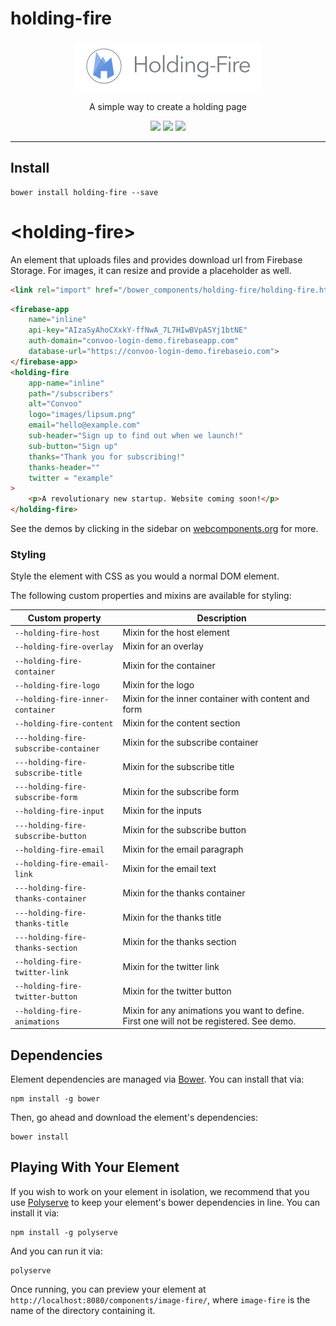 # holding-fire

<p align="center">
  <img alt="holding-fire" src="Holding-Fire.png" width="300">
</p>

<p align="center">
A simple way to create a holding page
</p>

<p align="center">
  <a href="https://webcomponents.org/element/convoo/holding-fire"><img src="https://img.shields.io/badge/webcomponents.org-published-blue.svg"></a>
  <a href="https://gitter.im/convoo/general"><img src="https://img.shields.io/badge/gitter-join%20chat-brightgreen.svg"></a>
  <a href="http://waffle.io/convoo/roadmap"><img src="https://badge.waffle.io/convoo/holding-fire.svg?label=In%20Progress&title=In%20Progress"></a>
</p>

---

## Install 

```
bower install holding-fire --save
```

# \<holding-fire\>

An element that uploads files and provides download url from Firebase Storage. For images, it can resize and provide a placeholder as well.

```html
<link rel="import" href="/bower_components/holding-fire/holding-fire.html">
```

<!--
```
<custom-element-demo>
  <template>
    <link rel="import" href="holding-fire.html">
    <link rel="import" href="../polymerfire/firebase-app.html">
    <next-code-block></next-code-block>
  </template>
</custom-element-demo>
```
-->
```html
<firebase-app
    name="inline"
    api-key="AIzaSyAhoCXxkY-ffNwA_7L7HIwBVpASYj1btNE"
    auth-domain="convoo-login-demo.firebaseapp.com"
    database-url="https://convoo-login-demo.firebaseio.com">
</firebase-app>
<holding-fire
    app-name="inline"
    path="/subscribers"
    alt="Convoo"
    logo="images/lipsum.png"
    email="hello@example.com"
    sub-header="Sign up to find out when we launch!"
    sub-button="Sign up"
    thanks="Thank you for subscribing!"
    thanks-header=""
    twitter = "example"
>
    <p>A revolutionary new startup. Website coming soon!</p>
</holding-fire>
```

See the demos by clicking in the sidebar on [webcomponents.org](https://webcomponents.org/element/convoo/holding-fire) for more.

### Styling

Style the element with CSS as you would a normal DOM element. 

The following custom properties and mixins are available for styling:

| Custom property | Description |
| --- | --- |
| `--holding-fire-host` | Mixin for the host element |
| `--holding-fire-overlay` | Mixin for an overlay |
| `--holding-fire-container` | Mixin for the container |
| `--holding-fire-logo` | Mixin for the logo |
| `--holding-fire-inner-container` | Mixin for the inner container with content and form |
| `--holding-fire-content` | Mixin for the content section |
| `---holding-fire-subscribe-container` | Mixin for the subscribe container|
| `---holding-fire-subscribe-title` | Mixin for the subscribe title|
| `---holding-fire-subscribe-form` | Mixin for the subscribe form|
| `--holding-fire-input` | Mixin for the inputs |
| `---holding-fire-subscribe-button` | Mixin for the subscribe button|
| `--holding-fire-email` | Mixin for the email paragraph |
| `--holding-fire-email-link` | Mixin for the email text |
| `---holding-fire-thanks-container` | Mixin for the thanks container|
| `---holding-fire-thanks-title` | Mixin for the thanks title|
| `---holding-fire-thanks-section` | Mixin for the thanks section|
| `--holding-fire-twitter-link` | Mixin for the twitter link |
| `--holding-fire-twitter-button` | Mixin for the twitter button |
| `--holding-fire-animations` | Mixin for any animations you want to define. First one will not be registered. See demo. |


## Dependencies

Element dependencies are managed via [Bower](http://bower.io/). You can
install that via:

    npm install -g bower

Then, go ahead and download the element's dependencies:

    bower install


## Playing With Your Element

If you wish to work on your element in isolation, we recommend that you use
[Polyserve](https://github.com/PolymerLabs/polyserve) to keep your element's
bower dependencies in line. You can install it via:

    npm install -g polyserve

And you can run it via:

    polyserve

Once running, you can preview your element at
`http://localhost:8080/components/image-fire/`, where `image-fire` is the name of the directory containing it.
